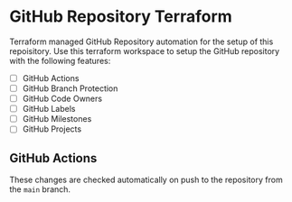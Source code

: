 # GitHub Repository Terraform

Terraform managed GitHub Repository automation for the setup of this repoisitory. Use this terraform workspace
to setup the GitHub repository with the following features:

- [ ] GitHub Actions
- [ ] GitHub Branch Protection
- [ ] GitHub Code Owners
- [ ] GitHub Labels
- [ ] GitHub Milestones
- [ ] GitHub Projects

## GitHub Actions

These changes are checked automatically on push to the repository from the `main` branch.
